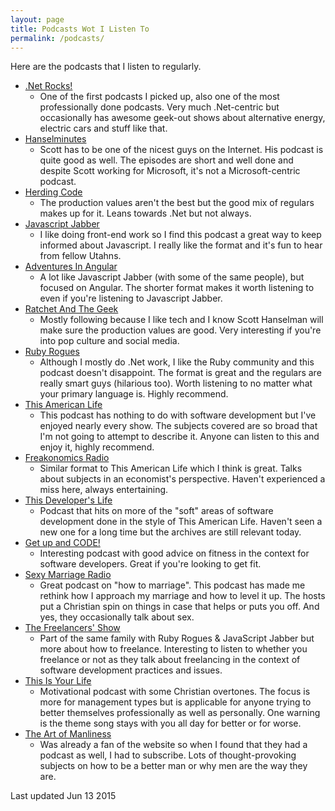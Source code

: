 ```yaml
---
layout: page
title: Podcasts Wot I Listen To
permalink: /podcasts/
---
```

Here are the podcasts that I listen to regularly.

* [.Net Rocks!](http://www.dotnetrocks.com)
  * One of the first podcasts I picked up, also one of the most professionally done podcasts. Very much .Net-centric but occasionally has awesome geek-out shows about alternative energy, electric cars and stuff like that.
* [Hanselminutes](http://www.hanselminutes.com)
  * Scott has to be one of the nicest guys on the Internet. His podcast is quite good as well. The episodes are short and well done and despite Scott working for Microsoft, it's not a Microsoft-centric podcast.
* [Herding Code](http://herdingcode.com)
  * The production values aren't the best but the good mix of regulars makes up for it. Leans towards .Net but not always.
* [Javascript Jabber](http://javascriptjabber.com)
  * I like doing front-end work so I find this podcast a great way to keep informed about Javascript. I really like the format and it's fun to hear from fellow Utahns.
* [Adventures In Angular](http://devchat.tv/adventures-in-angular)
  * A lot like Javascript Jabber (with some of the same people), but focused on Angular. The shorter format makes it worth listening to even if you're listening to Javascript Jabber.
* [Ratchet And The Geek](http://www.ratchetandthegeek.com)
  * Mostly following because I like tech and I know Scott Hanselman will make sure the production values are good. Very interesting if you're into pop culture and social media.
* [Ruby Rogues](http://rubyrogues.com)
  * Although I mostly do .Net work, I like the Ruby community and this podcast doesn't disappoint. The format is great and the regulars are really smart guys (hilarious too). Worth listening to no matter what your primary language is. Highly recommend.
* [This American Life](http://www.thisamericanlife.org)
  * This podcast has nothing to do with software development but I've enjoyed nearly every show. The subjects covered are so broad that I'm not going to attempt to describe it. Anyone can listen to this and enjoy it, highly recommend.
* [Freakonomics Radio](http://freakonomics.com/radio)
  * Similar format to This American Life which I think is great. Talks about subjects in an economist's perspective. Haven't experienced a miss here, always entertaining.
* [This Developer's Life](http://thisdeveloperslife.com)
  * Podcast that hits on more of the "soft" areas of software development done in the style of This American Life. Haven't seen a new one for a long time but the archives are still relevant today.
* [Get up and CODE!](http://getupandcode.com)
  * Interesting podcast with good advice on fitness in the context for software developers. Great if you're looking to get fit.
* [Sexy Marriage Radio](http://sexymarriageradio.com)
  * Great podcast on "how to marriage". This podcast has made me rethink how I approach my marriage and how to level it up. The hosts put a Christian spin on things in case that helps or puts you off. And yes, they occasionally talk about sex.
* [The Freelancers' Show](http://www.freelancersshow.com)
  * Part of the same family with Ruby Rogues & JavaScript Jabber but more about how to freelance. Interesting to listen to whether you freelance or not as they talk about freelancing in the context of software development practices and issues.
* [This Is Your Life](http://michaelhyatt.com/thisisyourlife)
  * Motivational podcast with some Christian overtones. The focus is more for management types but is applicable for anyone trying to better themselves professionally as well as personally. One warning is the theme song stays with you all day for better or for worse.
* [The Art of Manliness](http://www.artofmanliness.com)
  * Was already a fan of the website so when I found that they had a podcast as well, I had to subscribe. Lots of thought-provoking subjects on how to be a better man or why men are the way they are.

Last updated Jun 13 2015
